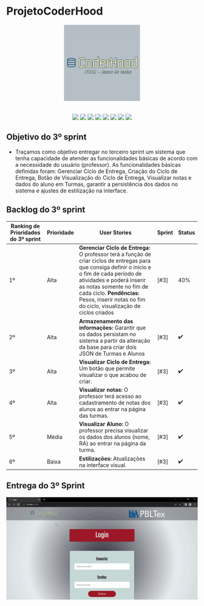 # ProjetoCoderHood

<p align="center"> <img width="200px" height="200px" src="Coderhood.jpg"/> </p>
<br id="topo">

<div align="center">
    
  <img src="https://img.shields.io/badge/GIT-E44C30?style=for-the-badge&logo=git&logoColor=white" />
  <img src="https://img.shields.io/badge/GitHub-100000?style=for-the-badge&logo=github&logoColor=white"/>
  <img src="https://img.shields.io/badge/HTML5-151515?style=for-the-badge&logo=html5&logoColor=602D9B"/>
  <img src="https://img.shields.io/badge/CSS3-151515?style=for-the-badge&logo=css3&logoColor=602D9B"/>
  <img src="https://img.shields.io/badge/JavaScript-151515?style=for-the-badge&logo=javascript&logoColor=602D9B"/>
  <img src="https://img.shields.io/badge/Python-151515?style=for-the-badge&logo=python&logoColor=602D9B"/>
  <img src="https://img.shields.io/badge/Flask-151515?style=for-the-badge&logo=flask&logoColor=602D9B"/>
  <img src="https://img.shields.io/badge/VSCode-0078D4?style=for-the-badge&logo=visual%20studio%20code&logoColor=white" />
    
</div>


## Objetivo do 3º sprint

* Traçamos como objetivo entregar no terceiro sprint um sistema que tenha capacidade de atender as funcionalidades básicas de acordo com a necessidade do usuário (professor). As funcionalidades básicas definidas foram: Gerenciar Ciclo de Entrega, Criação do Ciclo de Entrega, Botão de Visualização do Ciclo de Entrega, Visualizar notas e dados do aluno em Turmas, garantir a persistência dos dados no sistema e ajustes de estilização na interface.  

## Backlog do 3º sprint


| Ranking de Prioridades do 3º sprint | Prioridade | User Stories | Sprint | Status |
| ------------- | ------------- | ------------- | ------------- | ------------- |
| 1º | Alta |  **Gerenciar Ciclo de Entrega:** O professor terá a função de criar ciclos de entregas para que consiga definir o início e o fim de cada período de atividades e poderá inserir as notas somente no fim de cada ciclo. **Pendências:** Pesos, inserir notas no fim do ciclo, visualização de ciclos criados  | [#3]  |40%| 
| 2º | Alta |  **Armazenamento das informações:** Garantir que os dados persistam no sistema a partir da alteração da base para criar dois JSON de Turmas e Alunos  | [#3]  |✔️| 
| 3º | Alta | **Visualizar Ciclo de Entrega:** Um botão que permite visualizar o que acabou de criar. | [#3]  |✔️| 
| 4º | Alta | **Visualizar notas:** O professor terá acesso ao cadastramento de notas dos alunos ao entrar na página das turmas. | [#3]  |✔️| 
| 5º | Média | **Visualizar Aluno:** O professor precisa visualizar os dados dos alunos (nome, RA) ao entrar na página da turma.  | [#3] |✔️| 
| 6º | Baixa | **Estilizações:** Atualizações na interface visual. | [#3] |✔️| 


## Entrega do 3º Sprint

<p align="center"> <img src="https://github.com/CoderHood-Fatec/ProjetoCoderHood/blob/6eca3ca5e8d6eecbce69729d45e6de9295b69d13/Sprints_docs/WhatsApp%20Video%202023-11-06%20at%2022.06.50.gif"/> </p>
